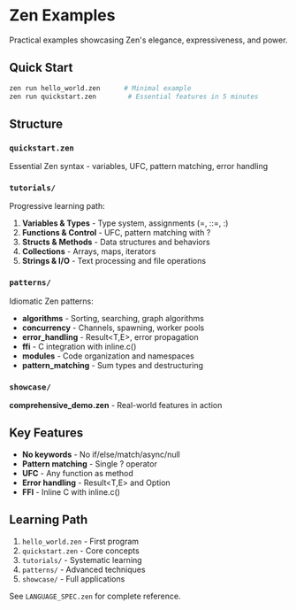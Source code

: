 # Zen Examples

Practical examples showcasing Zen's elegance, expressiveness, and power.

## Quick Start

```bash
zen run hello_world.zen      # Minimal example
zen run quickstart.zen        # Essential features in 5 minutes
```

## Structure

### `quickstart.zen`
Essential Zen syntax - variables, UFC, pattern matching, error handling

### `tutorials/`
Progressive learning path:
1. **Variables & Types** - Type system, assignments (=, ::=, :)
2. **Functions & Control** - UFC, pattern matching with ?
3. **Structs & Methods** - Data structures and behaviors
4. **Collections** - Arrays, maps, iterators
5. **Strings & I/O** - Text processing and file operations

### `patterns/`
Idiomatic Zen patterns:
- **algorithms** - Sorting, searching, graph algorithms
- **concurrency** - Channels, spawning, worker pools
- **error_handling** - Result<T,E>, error propagation
- **ffi** - C integration with inline.c()
- **modules** - Code organization and namespaces
- **pattern_matching** - Sum types and destructuring

### `showcase/`
**comprehensive_demo.zen** - Real-world features in action

## Key Features

- **No keywords** - No if/else/match/async/null
- **Pattern matching** - Single ? operator
- **UFC** - Any function as method
- **Error handling** - Result<T,E> and Option<T>
- **FFI** - Inline C with inline.c()

## Learning Path

1. `hello_world.zen` - First program
2. `quickstart.zen` - Core concepts
3. `tutorials/` - Systematic learning
4. `patterns/` - Advanced techniques
5. `showcase/` - Full applications

See `LANGUAGE_SPEC.zen` for complete reference.